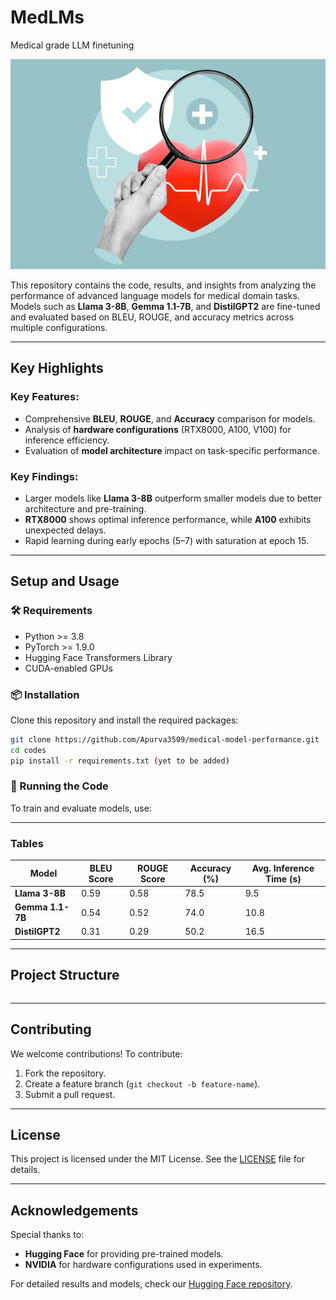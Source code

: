 # MedLMs
 Medical grade LLM finetuning

![Project Banner](image2.png)

This repository contains the code, results, and insights from analyzing the performance of advanced language models for medical domain tasks. Models such as **Llama 3-8B**, **Gemma 1.1-7B**, and **DistilGPT2** are fine-tuned and evaluated based on BLEU, ROUGE, and accuracy metrics across multiple configurations.

---

## Key Highlights

### Key Features:
- Comprehensive **BLEU**, **ROUGE**, and **Accuracy** comparison for models.
- Analysis of **hardware configurations** (RTX8000, A100, V100) for inference efficiency.
- Evaluation of **model architecture** impact on task-specific performance.

### Key Findings:
- Larger models like **Llama 3-8B** outperform smaller models due to better architecture and pre-training.
- **RTX8000** shows optimal inference performance, while **A100** exhibits unexpected delays.
- Rapid learning during early epochs (5–7) with saturation at epoch 15.

---

## Setup and Usage

### 🛠 Requirements
- Python >= 3.8
- PyTorch >= 1.9.0
- Hugging Face Transformers Library
- CUDA-enabled GPUs

### 📦 Installation
Clone this repository and install the required packages:
```bash
git clone https://github.com/Apurva3509/medical-model-performance.git
cd codes
pip install -r requirements.txt (yet to be added)
```

### 🚀 Running the Code
To train and evaluate models, use:

---


### Tables
| Model          | BLEU Score | ROUGE Score | Accuracy (%) | Avg. Inference Time (s) |
|-----------------|------------|-------------|--------------|--------------------------|
| **Llama 3-8B**  | 0.59       | 0.58        | 78.5         | 9.5                      |
| **Gemma 1.1-7B**| 0.54       | 0.52        | 74.0         | 10.8                     |
| **DistilGPT2**  | 0.31       | 0.29        | 50.2         | 16.5                     |
----------------------------------------------------------------------------------------

## Project Structure
```

```

---

## Contributing
We welcome contributions! To contribute:
1. Fork the repository.
2. Create a feature branch (`git checkout -b feature-name`).
3. Submit a pull request.

---

## License
This project is licensed under the MIT License. See the [LICENSE](LICENSE) file for details.

---

## Acknowledgements
Special thanks to:
- **Hugging Face** for providing pre-trained models.
- **NVIDIA** for hardware configurations used in experiments.

For detailed results and models, check our [Hugging Face repository](https://huggingface.co/Apurva3509).
